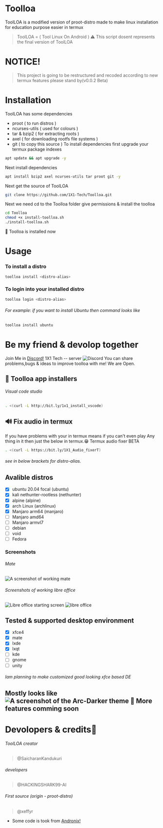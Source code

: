 # Toolloa
ToolLOA is a modified version of proot-distro made to make linux installation for education purpose easier
in termux
> ToolLOA = ( Tool Linux On Android )
> ⚠️ This script dosent represents the final version of ToolLOA 
# NOTICE!
> This project is going to be restructured and recoded according to new termux features please stand by(v0.0.2 Beta)
# Installation
ToolLOA has some dependencies
- proot ( to run distros )
- ncurses-utils ( used for colours )
- tar & bzip2 ( for extracting roots )
- axel ( for downloading rootfs file systems )
- git ( to copy this source )
To install dependencies first upgrade your termux package indexes
```bash
apt update && apt upgrade -y
```
Next install dependencies
```bash
apt install bzip2 axel ncurses-utils tar proot git -y
```
Next get the source of ToolLOA
```bash
git clone https://github.com/1X1-Tech/Toolloa.git
```
Next we need cd to the Toolloa folder give permissions & install the toolloa
```bash
cd Toolloa
chmod +x install-toolloa.sh
./install-toolloa.sh
```
🧐 Toolloa is installed now
# Usage
### To install a distro
```bash
toolloa install <distro-alias>
```
### To login into your installed distro
```bash
toolloa login <distro-alias>
```
###### For example: if you want to install Ubuntu then command looks like
```bash
toolloa install ubuntu
```
# Be my friend & devolop together
Join Me in [Discord!](https://discord.gg/sb4PWgs) 1X1 Tech -- server
![Discord](https://img.shields.io/discord/749183035101937745?logo=Join%20me)
You can share problems,bugs & ideas to improve toolloa with me! We are Open.
## 🛒 Toolloa app installers
###### Visual code studio
```bash
. <(curl -L http://bit.ly/1x1_install_vscode)
```
## 🔊 Fix audio in termux
If you have problems with your in termux means if you can't even play 
Any thing in it then just the below in termux.😁 Termux audio fixer BETA
```bash
. <(curl -L https://bit.ly/1X1_Audio_fixerT)
```
###### see in below brackets for distro-alias.
## Avalible distros
- [x] ubuntu 20.04 focal (ubuntu)
- [x] kali nethunter-rootless (nethunter)
- [x] alpine (alpine)
- [x] arch Linux (archlinux)
- [x] Manjaro arm64 (manjaro)
- [ ] Manjaro amd64
- [ ] Manjaro armvl7
- [ ] debian
- [ ] void
- [ ] Fedora
### Screenshots
###### Mate
![A screenshot of working mate](https://raw.githubusercontent.com/1X1-Tech/Toolloa/extras/Screenshot_20200822-095049.png)
###### Screenshots of working libre office
![Libre office starting screen](https://raw.githubusercontent.com/1X1-Tech/Toolloa/extras/Screenshot_20200828-160745_NetHunter%20KeX.jpg)
![libre office](https://raw.githubusercontent.com/1X1-Tech/Toolloa/extras/Screenshot_20200828-161042_NetHunter%20KeX.jpg)
## Tested & supported desktop environment
- [x] xfce4
- [x] mate
- [x] lxde
- [x] lxqt
- [ ] kde
- [ ] gnome
- [ ] unity
###### Iam planning to make customized good looking xfce based DE
Mostly looks like 
![A screenshot of the Arc-Darker theme](http://i.imgur.com/NC6dqyl.png)
🧐 More features comming soon
-------
# Devolopers & credits🥳
###### ToolLOA creator
> @SaicharanKandukuri
###### developers
> @HACKINGSHARK99-AI
###### First source (origin - proot-distro)
> @xeffyr

- Some code is took from [Andronix!](https://github.com/AndronixApp/AndronixOrigin)

